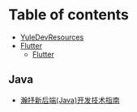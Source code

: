 # Table of contents

* [YuleDevResources](README.md)
* [Flutter](flutter/README.md)
  * [Flutter](flutter/flutter.md)

## Java <a id="java-1"></a>

* [瀚抒新后端\(Java\)开发技术指南](java-1/han-shu-xin-hou-duan-java-kai-fa-ji-shu-zhi-nan.md)

